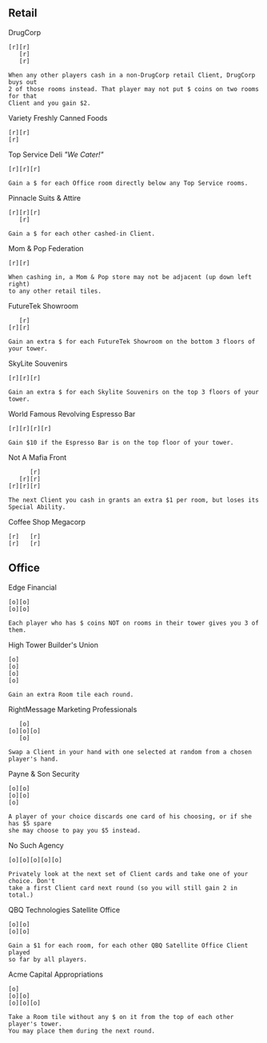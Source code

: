 Retail
------

DrugCorp

	[r][r]
	   [r]
	   [r]

	When any other players cash in a non-DrugCorp retail Client, DrugCorp buys out
	2 of those rooms instead. That player may not put $ coins on two rooms for that
	Client and you gain $2. 


Variety Freshly Canned Foods

	[r][r]
	[r]

Top Service Deli *"We Cater!"*

	[r][r][r]

	Gain a $ for each Office room directly below any Top Service rooms.

Pinnacle Suits & Attire

	[r][r][r]
	   [r]

	Gain a $ for each other cashed-in Client.

Mom & Pop Federation

	[r][r]

	When cashing in, a Mom & Pop store may not be adjacent (up down left right)
	to any other retail tiles.

FutureTek Showroom

	   [r]
	[r][r]

	Gain an extra $ for each FutureTek Showroom on the bottom 3 floors of your tower.

SkyLite Souvenirs

	[r][r][r]

	Gain an extra $ for each Skylite Souvenirs on the top 3 floors of your tower.

World Famous Revolving Espresso Bar

	[r][r][r][r]

	Gain $10 if the Espresso Bar is on the top floor of your tower.

Not A Mafia Front

	      [r]
	   [r][r]
	[r][r][r]

	The next Client you cash in grants an extra $1 per room, but loses its Special Ability.

Coffee Shop Megacorp

	[r]   [r]
	[r]   [r]



Office
------

Edge Financial

	[o][o]
	[o][o]

	Each player who has $ coins NOT on rooms in their tower gives you 3 of them. 

High Tower Builder's Union

	[o]
	[o]
	[o]
	[o]

	Gain an extra Room tile each round.

RightMessage Marketing Professionals

	   [o]
	[o][o][o]
	   [o]

	Swap a Client in your hand with one selected at random from a chosen player's hand.

Payne & Son Security

	[o][o]
	[o][o]
	[o]

	A player of your choice discards one card of his choosing, or if she has $5 spare
	she may choose to pay you $5 instead. 

No Such Agency

	[o][o][o][o][o]

	Privately look at the next set of Client cards and take one of your choice. Don't
	take a first Client card next round (so you will still gain 2 in total.)

QBQ Technologies Satellite Office

	[o][o]
	[o][o]

	Gain a $1 for each room, for each other QBQ Satellite Office Client played 
	so far by all players. 

Acme Capital Appropriations

	[o]
	[o][o]
	[o][o][o]

	Take a Room tile without any $ on it from the top of each other player's tower.
	You may place them during the next round. 